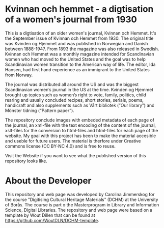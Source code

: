 # Kvinnan och hemmet - a digtisation of a women's journal from 1930
This is a digtisation of an older women's journal, Kvinnan och Hemmet. It's the September issue of Kvinnan och Hemmet from 1930. The original title was Kvinden og Hjemmet and was published in Norwegian and Danish between 1888-1947. From 1893 the magazine was also released in Swedish. Kvinnan och Hemmet was a monthly magazine intended for Scandinavian women who had moved to the United States and the goal was to help Scandinavian women transition to the American way of life. The editor, Ida Hansen, had first hand experience as an immigrant to the United States from Norway.

The journal was distributed all around the US and was the biggest Scandinavian women’s journal in the US at the time. Kvinden og Hjemmet brought up topics such as women’s right to vote, family, politics, child rearing and usually concluded recipes, short stories, serials, poems, handicraft and also supplements such as Vårt bibliotek (“Our library”) and Mönster tidning (“Pattern paper”).

The repository conclude images with embeded metadata of each page of the journal, an xml-file with the text encoding of the content of the journal, xslt-files for the conversion to html-files and html-files for each page of the website. My goal with this project has been to make the material accesible and useble for future users. The material is therfore under Creative commons license (CC BY-NC 4.0) and is free to reuse. 

Visit the Website if you want to see what the published version of this repository looks like.

# About the Developer
This repository and web page was developed by Carolina Jimmerskog for the course "Digitising Cultural Heritage Materials" (DCHM) at the University of Borås. The course is part o the Masterprogram in Library and Information Science, Digital Libraries. The repository and web page were based on a template by Wout Dillen that can be found at https://github.com/WoutDLN/DCHM-template.
